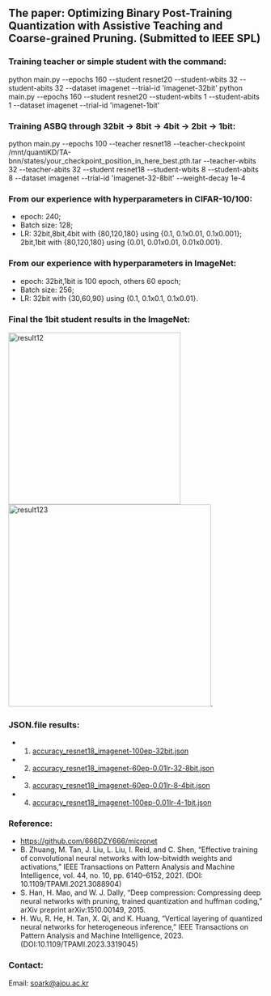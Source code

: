 ## The paper: Optimizing Binary Post-Training Quantization with Assistive Teaching and Coarse-grained Pruning. (Submitted to IEEE SPL)

### Training teacher or simple student with the command:
python main.py --epochs 160 --student resnet20 --student-wbits 32 --student-abits 32 --dataset imagenet --trial-id 'imagenet-32bit'
python main.py --epochs 160 --student resnet20 --student-wbits 1 --student-abits 1 --dataset imagenet --trial-id 'imagenet-1bit'

### Training ASBQ through 32bit -> 8bit -> 4bit -> 2bit -> 1bit:
python main.py --epochs 100 --teacher resnet18 --teacher-checkpoint /mnt/quantiKD/TA-bnn/states/your_checkpoint_position_in_here_best.pth.tar --teacher-wbits 32 --teacher-abits 32 --student resnet18 --student-wbits 8 --student-abits 8 --dataset imagenet --trial-id 'imagenet-32-8bit' --weight-decay 1e-4

### From our experience with hyperparameters in CIFAR-10/100:
* epoch: 240;
* Batch size: 128;
* LR: 32bit,8bit,4bit with {80,120,180} using {0.1, 0.1x0.01, 0.1x0.001}; 2bit,1bit with {80,120,180} using {0.01, 0.01x0.01, 0.01x0.001}.

### From our experience with hyperparameters in ImageNet:
* epoch: 32bit,1bit is 100 epoch, others 60 epoch;
* Batch size: 256;
* LR: 32bit with {30,60,90} using {0.1, 0.1x0.1, 0.1x0.01}.

### Final the 1bit student results in the ImageNet:
<img width="340" alt="result12" src="https://github.com/Luadoo/ASBQ/assets/58927660/63fcbaa7-ca41-4943-a1e0-9118f6e11cd2"> 
<img width="400" alt="result123" src="https://github.com/Luadoo/ASBQ/assets/58927660/4b8679ab-5b26-44e2-b768-700583128d39">.

### JSON.file results:
* 1) [accuracy_resnet18_imagenet-100ep-32bit.json](https://github.com/Luadoo/ASBQ/files/15478935/accuracy_resnet18_imagenet-100ep-32bit.json)
* 2) [accuracy_resnet18_imagenet-60ep-0.01lr-32-8bit.json](https://github.com/Luadoo/ASBQ/files/15478937/accuracy_resnet18_imagenet-60ep-0.01lr-32-8bit.json)
* 3) [accuracy_resnet18_imagenet-60ep-0.01lr-8-4bit.json](https://github.com/Luadoo/ASBQ/files/15478938/accuracy_resnet18_imagenet-60ep-0.01lr-8-4bit.json)
* 4) [accuracy_resnet18_imagenet-100ep-0.01lr-4-1bit.json](https://github.com/Luadoo/ASBQ/files/15478939/accuracy_resnet18_imagenet-100ep-0.01lr-4-1bit.json)


### Reference:
* https://github.com/666DZY666/micronet
* B. Zhuang, M. Tan, J. Liu, L. Liu, I. Reid, and C. Shen, “Effective training of convolutional neural networks with low-bitwidth weights and activations,” IEEE Transactions on Pattern Analysis and Machine Intelligence, vol. 44, no. 10, pp. 6140–6152, 2021.  (DOI: 10.1109/TPAMI.2021.3088904)
* S. Han, H. Mao, and W. J. Dally, “Deep compression: Compressing deep neural networks with pruning, trained quantization and huffman coding,” arXiv preprint arXiv:1510.00149, 2015.
* H. Wu, R. He, H. Tan, X. Qi, and K. Huang, “Vertical layering of quantized neural networks for heterogeneous inference,” IEEE Transactions on Pattern Analysis and Machine Intelligence, 2023. (DOI:10.1109/TPAMI.2023.3319045)

### Contact:
Email: soark@ajou.ac.kr

